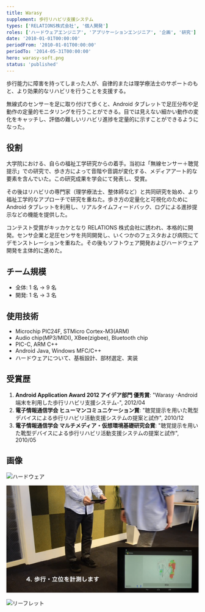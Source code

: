 ```yaml
---
title: Warasy
supplement: 歩行リハビリ支援システム
types: ['RELATIONS株式会社', '個人開発']
roles: ['ハードウェアエンジニア', 'アプリケーションエンジニア', '企画', '研究']
date: '2010-01-01T00:00:00'
periodFrom: '2010-01-01T00:00:00'
periodTo: '2014-05-31T00:00:00'
hero: warasy-soft.png
status: 'published'
---
```


歩行能力に障害を持ってしまった人が、自律的または理学療法士のサポートのもと、より効果的なリハビリを行うことを支援する。

無線式のセンサーを足に取り付けて歩くと、Android タブレットで足圧分布や足動作の定量的モニタリングを行うことができる。目では見えない細かい動作の変化をキャッチし、評価の難しいリハビリ進捗を定量的に示すことができるようになった。

## 役割

大学院における、自らの福祉工学研究からの着手。当初は「無線センサー＋聴覚提示」での研究で、歩き方によって音階や音調が変化する、メディアアート的な要素を含んでいた。この研究成果を学会にて発表し、受賞。

その後はリハビリの専門家（理学療法士、整体師など）と共同研究を始め、より福祉工学的なアプローチで研究を重ねた。歩き方の定量化と可視化のために Android タブレットを利用し、リアルタイムフィードバック、ログによる進捗提示などの機能を提供した。

コンテスト受賞がキッカケとなり RELATIONS 株式会社に誘われ、本格的に開発。センサ企業と足圧センサを共同開発し、いくつかのフェスタおよび病院にてデモンストレーションを重ねた。その後もソフトウェア開発およびハードウェア開発を主体的に進めた。

## チーム規模

- 全体: 1 名 → 9 名
- 開発: 1 名 → 3 名

## 使用技術

- Microchip PIC24F, STMicro Cortex-M3(ARM)
- Audio chip(MP3/MIDI), XBee(zigbee), Bluetooth chip
- PIC-C, ARM C++
- Android Java, Windows MFC/C++
- ハードウェアについて、基板設計、部材選定、実装

## 受賞歴

1. **Android Application Award 2012 アイデア部門 優秀賞**: "Warasy -Android 端末を利用した歩行リハビリ支援システム-", 2012/04
1. **電子情報通信学会 ヒューマンコミュニケーション賞**: "聴覚提示を用いた靴型デバイスによる歩行リハビリ活動支援システムの提案と試作", 2010/12
1. **電子情報通信学会 マルチメディア・仮想環境基礎研究会賞**: "聴覚提示を用いた靴型デバイスによる歩行リハビリ活動支援システムの提案と試作", 2010/05

## 画像

![ハードウェア](warasy-hard.png)

![ソフトウェア](warasy-soft.png)

![リーフレット](warasy-leaf.png)
